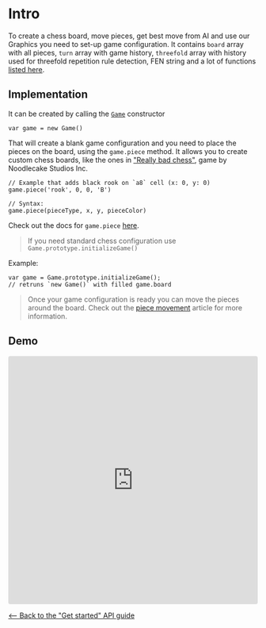 # Intro

To create a chess board, move pieces, get best move from AI and use our Graphics you need to set-up game configuration. It contains `board` array with all pieces, `turn` array with game history, `threefold` array with history used for threefold repetition rule detection, FEN string and a lot of functions [listed here](https://github.com/RSG-Group/RSG-Chess-API#supported-functions).

## Implementation

It can be created by calling the [`Game`](/docs/api/game) constructor

```
var game = new Game()
```

That will create a blank game configuration and you need to place the pieces on the board, using the `game.piece` method. It allows you to create custom chess boards, like the ones in ["Really bad chess"](https://play.google.com/store/apps/details?id=com.noodlecake.reallybadchess), game by Noodlecake Studios Inc.

```
// Example that adds black rook on `a8` cell (x: 0, y: 0)
game.piece('rook', 0, 0, 'B')

// Syntax:
game.piece(pieceType, x, y, pieceColor)
```

Check out the docs for `game.piece` [here](/docs/api/game.piece).

> If you need standard chess configuration use `Game.prototype.initializeGame()`

Example:

```
var game = Game.prototype.initializeGame();
// retruns `new Game()` with filled game.board
```

> Once your game configuration is ready you can move the pieces around the board. Check out the [piece movement](/docs/api/piece-movement) article for more information.

## Demo

<iframe src="https://codesandbox.io/embed/8y91jz80wj?view=split" style="width:100%; height:500px; border:0; border-radius: 4px; overflow:hidden;" sandbox="allow-modals allow-forms allow-popups allow-scripts allow-same-origin"></iframe>

[<-- Back to the "Get started" API guide](/docs/api)
